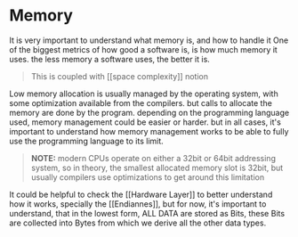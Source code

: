 # Memory
It is very important to understand what memory is, and how to handle it
One of the biggest metrics of how good a software is, is how much memory it uses. the less memory a software uses, the better it is. 
> This is coupled with [[space complexity]] notion

Low memory allocation is usually managed by the operating system, with some optimization available from the compilers. but calls to allocate the memory are done by the program. depending on the programming language used, memory management could be easier or harder. but in all cases, it's important to understand how memory management works to be able to fully use the programming language to its limit.

>**NOTE:** modern CPUs operate on either a 32bit or 64bit addressing system, so in theory, the smallest allocated memory slot is 32bit, but usually compilers use optimizations to get around this limitation

It could be helpful to check the [[Hardware Layer]] to better understand how it works, specially the [[Endiannes]], but for now, it's important to understand, that in the lowest form, ALL DATA are stored as Bits, these Bits are collected into Bytes from which we derive all the other data types.